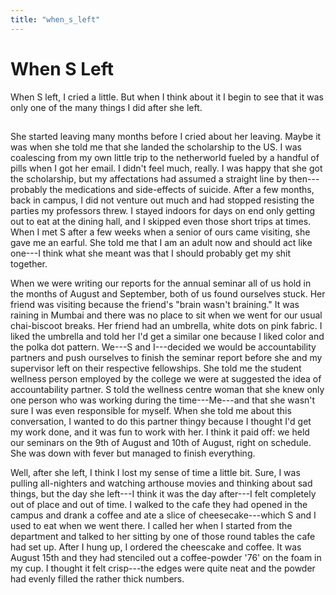 ```yaml
---
title: "when_s_left"
---
```


# When S Left

When S left, I cried a little. But when I think about it I begin to see
that it was only one of the many things I did after she left.

## 

She started leaving many months before I cried about her leaving. Maybe
it was when she told me that she landed the scholarship to the US. I was
coalescing from my own little trip to the netherworld fueled by a
handful of pills when I got her email. I didn't feel much, really. I was
happy that she got the scholarship, but my affectations had assumed a
straight line by then---probably the medications and side-effects of
suicide. After a few months, back in campus, I did not venture out much
and had stopped resisting the parties my professors threw. I stayed
indoors for days on end only getting out to eat at the dining hall, and
I skipped even those short trips at times. When I met S after a few
weeks when a senior of ours came visiting, she gave me an earful. She
told me that I am an adult now and should act like one---I think what
she meant was that I should probably get my shit together.

When we were writing our reports for the annual seminar all of us hold
in the months of August and September, both of us found ourselves stuck.
Her friend was visiting because the friend's "brain wasn't braining." It
was raining in Mumbai and there was no place to sit when we went for our
usual chai-biscoot breaks. Her friend had an umbrella, white dots on
pink fabric. I liked the umbrella and told her I'd get a similar one
because I liked color and the polka dot pattern. We---S and I---decided
we would be accountability partners and push ourselves to finish the
seminar report before she and my supervisor left on their respective
fellowships. She told me the student wellness person employed by the
college we were at suggested the idea of accountability partner. S told
the wellness centre woman that she knew only one person who was working
during the time---Me---and that she wasn't sure I was even responsible
for myself. When she told me about this conversation, I wanted to do
this partner thingy because I thought I'd get my work done, and it was
fun to work with her. I think it paid off: we held our seminars on the
9th of August and 10th of August, right on schedule. She was down with
fever but managed to finish everything.

Well, after she left, I think I lost my sense of time a little bit.
Sure, I was pulling all-nighters and watching arthouse movies and
thinking about sad things, but the day she left---I think it was the day
after---I felt completely out of place and out of time. I walked to the
cafe they had opened in the campus and drank a coffee and ate a slice of
cheesecake---which S and I used to eat when we went there. I called her
when I started from the department and talked to her sitting by one of
those round tables the cafe had set up. After I hung up, I ordered the
cheescake and coffee. It was August 15th and they had stenciled out a
coffee-powder '76' on the foam in my cup. I thought it felt crisp---the
edges were quite neat and the powder had evenly filled the rather thick
numbers.
